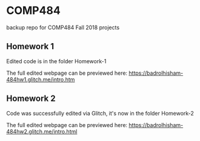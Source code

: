 # COMP484
backup repo for COMP484 Fall 2018 projects

## Homework 1
Edited code is in the folder Homework-1

The full edited webpage can be previewed here: https://badrolhisham-484hw1.glitch.me/intro.htm

## Homework 2
Code was successfully edited via Glitch, it's now in the folder Homework-2

The full edited webpage can be previewed here: https://badrolhisham-484hw2.glitch.me/intro.html
